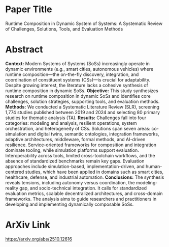 # Paper Title
Runtime Composition in Dynamic System of Systems: A Systematic Review of Challenges, Solutions, Tools, and Evaluation Methods

# Abstract
**Context:** Modern Systems of Systems (SoSs) increasingly operate in dynamic environments (e.g., smart cities, autonomous vehicles) where runtime composition—the on-the-fly discovery, integration, and coordination of constituent systems (CSs)—is crucial for adaptability. Despite growing interest, the literature lacks a cohesive synthesis of runtime composition in dynamic SoSs.
**Objective:** This study synthesizes research on runtime composition in dynamic SoSs and identifies core challenges, solution strategies, supporting tools, and evaluation methods.
**Methods:** We conducted a Systematic Literature Review (SLR), screening 1,774 studies published between 2019 and 2024 and selecting 80 primary studies for thematic analysis (TA).
**Results:** Challenges fall into four categories: modeling and analysis, resilient operations, system orchestration, and heterogeneity of CSs. Solutions span seven areas: co-simulation and digital twins, semantic ontologies, integration frameworks, adaptive architectures, middleware, formal methods, and AI-driven resilience. Service-oriented frameworks for composition and integration dominate tooling, while simulation platforms support evaluation. Interoperability across tools, limited cross-toolchain workflows, and the absence of standardized benchmarks remain key gaps. Evaluation approaches include simulation-based, implementation-driven, and human-centered studies, which have been applied in domains such as smart cities, healthcare, defense, and industrial automation.
**Conclusions:** The synthesis reveals tensions, including autonomy versus coordination, the modeling-reality gap, and socio-technical integration. It calls for standardized evaluation metrics, scalable decentralized architectures, and cross-domain frameworks. The analysis aims to guide researchers and practitioners in developing and implementing dynamically composable SoSs.

# ArXiv Link
https://arxiv.org/abs/2510.12616
